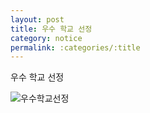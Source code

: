 ```yaml
---
layout: post
title: 우수 학교 선정
category: notice
permalink: :categories/:title
---
```


우수 학교 선정

![우수학교선정](https://scontent-ssn1-1.xx.fbcdn.net/v/t1.0-9/21433170_540694392939791_1018615977885235619_n.jpg?_nc_cat=107&ccb=2&_nc_sid=9267fe&_nc_ohc=T5GJUo0FU_gAX_8NWxc&_nc_ht=scontent-ssn1-1.xx&oh=4431b8e64e4daa75a6b36993f0e017af&oe=5FD398F6)